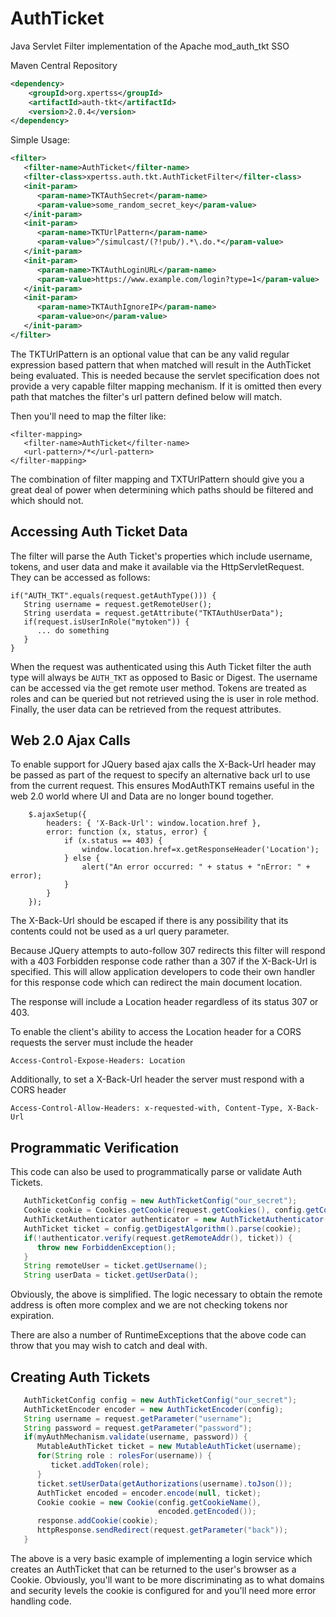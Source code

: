 # AuthTicket
Java Servlet Filter implementation of the Apache mod_auth_tkt SSO


Maven Central Repository

```xml
<dependency>
    <groupId>org.xpertss</groupId>
    <artifactId>auth-tkt</artifactId>
    <version>2.0.4</version>
</dependency>
```


Simple Usage:
```xml
<filter>
   <filter-name>AuthTicket</filter-name>
   <filter-class>xpertss.auth.tkt.AuthTicketFilter</filter-class>
   <init-param>
      <param-name>TKTAuthSecret</param-name>
      <param-value>some_random_secret_key</param-value>
   </init-param>
   <init-param>
      <param-name>TKTUrlPattern</param-name>
      <param-value>^/simulcast/(?!pub/).*\.do.*</param-value>
   </init-param>
   <init-param>
      <param-name>TKTAuthLoginURL</param-name>
      <param-value>https://www.example.com/login?type=1</param-value>
   </init-param>
   <init-param>
      <param-name>TKTAuthIgnoreIP</param-name>
      <param-value>on</param-value>
   </init-param>
</filter>
```
The TKTUrlPattern is an optional value that can be any valid regular expression
based pattern that when matched will result in the AuthTicket being evaluated.
This is needed because the servlet specification does not provide a very capable
filter mapping mechanism. If it is omitted then every path that matches the
filter's url pattern defined below will match.

Then you'll need to map the filter like:
```
<filter-mapping>
   <filter-name>AuthTicket</filter-name>
   <url-pattern>/*</url-pattern>
</filter-mapping>
```

The combination of filter mapping and TXTUrlPattern should give you a great deal
of power when determining which paths should be filtered and which should not.


Accessing Auth Ticket Data
--------------------------

The filter will parse the Auth Ticket's properties which include username, tokens,
and user data and make it available via the HttpServletRequest. They can be accessed
as follows:

```
if("AUTH_TKT".equals(request.getAuthType())) {
   String username = request.getRemoteUser();
   String userdata = request.getAttribute("TKTAuthUserData");
   if(request.isUserInRole("mytoken")) {
      ... do something
   }
}
```

When the request was authenticated using this Auth Ticket filter the auth type will
always be `AUTH_TKT` as opposed to Basic or Digest. The username can be accessed via
the get remote user method. Tokens are treated as roles and can be queried but not
retrieved using the is user in role method. Finally, the user data can be retrieved
from the request attributes.


Web 2.0 Ajax Calls
------------------

To enable support for JQuery based ajax calls the X-Back-Url header may be passed as
part of the request to specify an alternative back url to use from the current request.
This ensures ModAuthTKT remains useful in the web 2.0 world where UI and Data are no
longer bound together.

```
    $.ajaxSetup({
        headers: { 'X-Back-Url': window.location.href },
        error: function (x, status, error) {
            if (x.status == 403) {
                window.location.href=x.getResponseHeader('Location');
            } else {
                alert("An error occurred: " + status + "nError: " + error);
            }
        }
    });
```
The X-Back-Url should be escaped if there is any possibility that its contents could
not be used as a url query parameter.

Because JQuery attempts to auto-follow 307 redirects this filter will respond with a
403 Forbidden response code rather than a 307 if the X-Back-Url is specified. This
will allow application developers to code their own handler for this response code
which can redirect the main document location.

The response will include a Location header regardless of its status 307 or 403.

To enable the client's ability to access the Location header for a CORS requests the
server must include the header

```
Access-Control-Expose-Headers: Location
```

Additionally, to set a X-Back-Url header the server must respond with a CORS header

```
Access-Control-Allow-Headers: x-requested-with, Content-Type, X-Back-Url
```


Programmatic Verification
-------------------------

This code can also be used to programmatically parse or validate Auth Tickets.

```java
   AuthTicketConfig config = new AuthTicketConfig("our_secret");
   Cookie cookie = Cookies.getCookie(request.getCookies(), config.getCookieName());
   AuthTicketAuthenticator authenticator = new AuthTicketAuthenticator(config);
   AuthTicket ticket = config.getDigestAlgorithm().parse(cookie);
   if(!authenticator.verify(request.getRemoteAddr(), ticket)) {
      throw new ForbiddenException();
   }
   String remoteUser = ticket.getUsername();
   String userData = ticket.getUserData();
```

Obviously, the above is simplified. The logic necessary to obtain the remote
address is often more complex and we are not checking tokens nor expiration.

There are also a number of RuntimeExceptions that the above code can throw that
you may wish to catch and deal with.


Creating Auth Tickets
---------------------

```java
   AuthTicketConfig config = new AuthTicketConfig("our_secret");
   AuthTicketEncoder encoder = new AuthTicketEncoder(config);
   String username = request.getParameter("username");
   String password = request.getParameter("password");
   if(myAuthMechanism.validate(username, password)) {
      MutableAuthTicket ticket = new MutableAuthTicket(username);
      for(String role : rolesFor(username)) {
         ticket.addToken(role);
      }
      ticket.setUserData(getAuthorizations(username).toJson());
      AuthTicket encoded = encoder.encode(null, ticket);
      Cookie cookie = new Cookie(config.getCookieName(),
                                 encoded.getEncoded());
      response.addCookie(cookie);
      httpResponse.sendRedirect(request.getParameter("back"));
   }
```

The above is a very basic example of implementing a login service which creates
an AuthTicket that can be returned to the user's browser as a Cookie. Obviously,
you'll want to be more discriminating as to what domains and security levels the
cookie is configured for and you'll need more error handling code.
